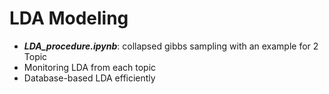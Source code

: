 # LDA Modeling
- **_LDA_procedure.ipynb_**: collapsed gibbs sampling with an example for 2 Topic
- Monitoring LDA from each topic
- Database-based LDA efficiently
